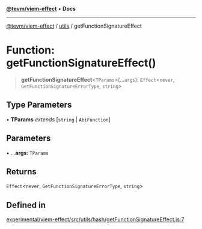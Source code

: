 [**@tevm/viem-effect**](../../README.md) • **Docs**

***

[@tevm/viem-effect](../../modules.md) / [utils](../README.md) / getFunctionSignatureEffect

# Function: getFunctionSignatureEffect()

> **getFunctionSignatureEffect**\<`TParams`\>(...`args`): `Effect`\<`never`, `GetFunctionSignatureErrorType`, `string`\>

## Type Parameters

• **TParams** *extends* [`string` \| `AbiFunction`]

## Parameters

• ...**args**: `TParams`

## Returns

`Effect`\<`never`, `GetFunctionSignatureErrorType`, `string`\>

## Defined in

[experimental/viem-effect/src/utils/hash/getFunctionSignatureEffect.js:7](https://github.com/qbzzt/tevm-monorepo/blob/main/experimental/viem-effect/src/utils/hash/getFunctionSignatureEffect.js#L7)
